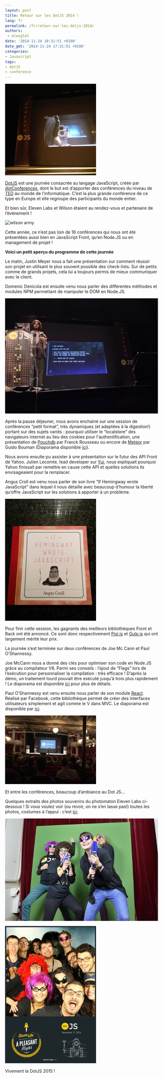 ```yaml
---
layout: post
title: Retour sur les DotJS 2014 !
lang: fr
permalink: /fr/retour-sur-les-dotjs-2014/
authors:
 - mlenglet
date: '2014-11-24 18:31:51 +0100'
date_gmt: '2014-11-24 17:31:51 +0100'
categories:
- Javascript
tags:
- dotJS
- conférence
---
```


![wilsononstagedotjs](/assets/2014-11-24-retour-sur-les-dotjs-2014/wilsononstagedotjs.jpg)

[DotJS](http://www.dotjs.eu/) est une journée consacrée au langage JavaScript, créée par [dotConferences](http://www.dotconferences.eu/), dont le but est d’apporter des conférences du niveau de [TED](http://www.ted.com/) au monde de l’informatique. C’est la plus grande conférence de ce type en Europe et elle regroupe des participants du monde entier.

Et bien sûr, Eleven Labs et Wilson étaient au rendez-vous et partenaire de l’évènement !

![wilson army](https://c4.staticflickr.com/8/7536/15215885334_04d802e9f0_b.jpg)

Cette année, ce n’est pas loin de 16 conférences qui nous ont été présentées aussi bien en JavaScript Front, qu’en Node.JS ou en management de projet !

**Voici un petit aperçu du programme de cette journée**

Le matin, Justin Meyer nous a fait une présentation sur comment réussir son projet en utilisant le plus souvent possible des check-lists. Sur de petits comme de grands projets, cela lui a toujours permis de mieux communiquer avec le client.

Domenic Denicola est ensuite venu nous parler des différentes méthodes et modules NPM permettant de manipuler le DOM en Node.JS.

![dotjssubstack](/assets/2014-11-24-retour-sur-les-dotjs-2014/dotjssubstack.jpg)

Après la pause déjeuner, nous avons enchainé sur une session de conférences “petit format”, très dynamiques (et adaptées à la digestion!) portant sur des sujets variés : pourquoi utiliser le “localstore” des navigateurs internet au lieu des cookies pour l'authentification, une présentation de [Pouchdb](http://pouchdb.com/) par Franck Rousseau ou encore de [Meteor](https://www.meteor.com/) par Guido Bouman (Diaporama disponible [ici](http://fr.slideshare.net/guidobouman/meteor-dotjs-2014)).

Nous avons ensuite pu  assister à une présentation sur le futur des API Front de Yahoo. Julien Lecomte, lead developer sur [Yui](http://yuilibrary.com/), nous expliquait pourquoi Yahoo finissait par remettre en cause cette API et quelles solutions ils envisageaient pour la remplacer.

Angus Croll est venu nous parler de son livre “If Hemingway wrote JavaScript” dans lequel il nous détaille avec beaucoup d’humour la liberté qu’offre JavaScript sur les solutions à apporter à un problème.

![ifhemingwaywrotejavascript](/assets/2014-11-24-retour-sur-les-dotjs-2014/ifhemingwaywrotejavascript.jpg)

Pour finir cette session, les gagnants des meilleurs bibliothèques Front et Back ont été annoncé. Ce sont donc respectivement [Pixi.js](http://www.pixijs.com/) et [Gulp.js](http://gulpjs.com/) qui ont largement mérité leur prix.

La journée s’est terminée sur deux conférences de Joe Mc Cann et Paul O’Shannessy.

Joe McCann nous a donné des clés pour optimiser son code en Node.JS grâce au compilateur V8. Parmi ses conseils : l’ajout de “Flags” lors de l’exécution pour personnaliser la compilation : très efficace ! D’après la démo, un traitement lourd pouvait être exécuté jusqu’à trois plus rapidement ! Le diaporama est disponible [ici](https://www.dropbox.com/s/1vk5cjjwiayqt67/Tuning-Node-Joe-McCann-dotJS-EU.zip?dl=0) pour plus de détails.

Paul O’Shannessy est venu ensuite nous parler de son module [React](http://facebook.github.io/react/). Réalisé par Facebook, cette bibliothèque permet de créer des interfaces utilisateurs simplement et agit comme le V dans MVC. Le diaporama est disponible par [ici](https://speakerdeck.com/vjeux/react-css-in-js).

![dotjstheatre](/assets/2014-11-24-retour-sur-les-dotjs-2014/dotjstheatre.jpg)

Et entre les conférences, beaucoup d’ambiance au Dot JS...

Quelques extraits des photos souvenirs du photomaton Eleven Labs ci-dessous !
Si vous voulez voir (ou revoir, on ne s’en lasse pas!) toutes les photos, costumes à l’appui : c’est [ici](https://www.facebook.com/media/set/?set=a.236453333168290.1073741837.152455631568061&type=1ci).

![15648693537\_048cd14d2d\_z](/assets/2014-11-24-retour-sur-les-dotjs-2014/15648693537_048cd14d2d_z.jpg)

![elevenlabscrewpic](/assets/2014-11-24-retour-sur-les-dotjs-2014/elevenlabscrewpic.jpg)

Vivement la DotJS 2015 !
